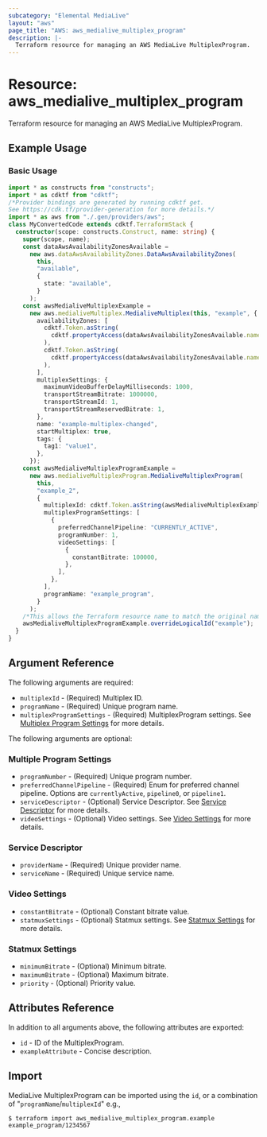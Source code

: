 ```yaml
---
subcategory: "Elemental MediaLive"
layout: "aws"
page_title: "AWS: aws_medialive_multiplex_program"
description: |-
  Terraform resource for managing an AWS MediaLive MultiplexProgram.
---
```


# Resource: aws_medialive_multiplex_program

Terraform resource for managing an AWS MediaLive MultiplexProgram.

## Example Usage

### Basic Usage

```typescript
import * as constructs from "constructs";
import * as cdktf from "cdktf";
/*Provider bindings are generated by running cdktf get.
See https://cdk.tf/provider-generation for more details.*/
import * as aws from "./.gen/providers/aws";
class MyConvertedCode extends cdktf.TerraformStack {
  constructor(scope: constructs.Construct, name: string) {
    super(scope, name);
    const dataAwsAvailabilityZonesAvailable =
      new aws.dataAwsAvailabilityZones.DataAwsAvailabilityZones(
        this,
        "available",
        {
          state: "available",
        }
      );
    const awsMedialiveMultiplexExample =
      new aws.medialiveMultiplex.MedialiveMultiplex(this, "example", {
        availabilityZones: [
          cdktf.Token.asString(
            cdktf.propertyAccess(dataAwsAvailabilityZonesAvailable.names, ["0"])
          ),
          cdktf.Token.asString(
            cdktf.propertyAccess(dataAwsAvailabilityZonesAvailable.names, ["1"])
          ),
        ],
        multiplexSettings: {
          maximumVideoBufferDelayMilliseconds: 1000,
          transportStreamBitrate: 1000000,
          transportStreamId: 1,
          transportStreamReservedBitrate: 1,
        },
        name: "example-multiplex-changed",
        startMultiplex: true,
        tags: {
          tag1: "value1",
        },
      });
    const awsMedialiveMultiplexProgramExample =
      new aws.medialiveMultiplexProgram.MedialiveMultiplexProgram(
        this,
        "example_2",
        {
          multiplexId: cdktf.Token.asString(awsMedialiveMultiplexExample.id),
          multiplexProgramSettings: [
            {
              preferredChannelPipeline: "CURRENTLY_ACTIVE",
              programNumber: 1,
              videoSettings: [
                {
                  constantBitrate: 100000,
                },
              ],
            },
          ],
          programName: "example_program",
        }
      );
    /*This allows the Terraform resource name to match the original name. You can remove the call if you don't need them to match.*/
    awsMedialiveMultiplexProgramExample.overrideLogicalId("example");
  }
}

```

## Argument Reference

The following arguments are required:

* `multiplexId` - (Required) Multiplex ID.
* `programName` - (Required) Unique program name.
* `multiplexProgramSettings` - (Required) MultiplexProgram settings. See [Multiplex Program Settings](#multiple-program-settings) for more details.

The following arguments are optional:

### Multiple Program Settings

* `programNumber` - (Required) Unique program number.
* `preferredChannelPipeline` - (Required) Enum for preferred channel pipeline. Options are `currentlyActive`, `pipeline0`, or `pipeline1`.
* `serviceDescriptor` - (Optional) Service Descriptor. See [Service Descriptor](#service-descriptor) for more details.
* `videoSettings` - (Optional) Video settings. See [Video Settings](#video-settings) for more details.

### Service Descriptor

* `providerName` - (Required) Unique provider name.
* `serviceName` - (Required) Unique service name.

### Video Settings

* `constantBitrate` - (Optional) Constant bitrate value.
* `statmuxSettings` - (Optional) Statmux settings. See [Statmux Settings](#statmux-settings) for more details.

### Statmux Settings

* `minimumBitrate` - (Optional) Minimum bitrate.
* `maximumBitrate` - (Optional) Maximum bitrate.
* `priority` - (Optional) Priority value.

## Attributes Reference

In addition to all arguments above, the following attributes are exported:

* `id` - ID of the MultiplexProgram.
* `exampleAttribute` - Concise description.

## Import

MediaLive MultiplexProgram can be imported using the `id`, or a combination of "`programName`/`multiplexId`" e.g.,

```
$ terraform import aws_medialive_multiplex_program.example example_program/1234567
```

<!-- cache-key: cdktf-0.17.0-pre.15 input-722125df1321ef5b771d15cc9dce283405dd208cd56f6e1dc48edc5fc64d7ff4 -->